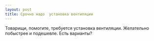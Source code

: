 ```yaml
---
layout: post 
title: Срочно надо  установка вентиляции 
--- 
```

Товарищи, помогите, требуется  установка вентиляции. Желательно побыстрее и подешевле. Есть варианты?